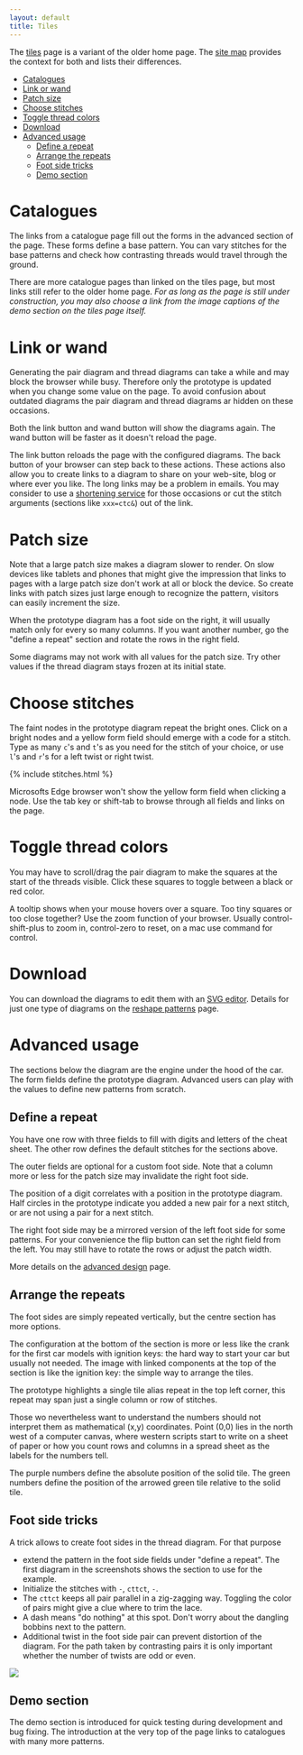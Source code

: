 ```yaml
---
layout: default
title: Tiles
---
```

The [tiles] page is a variant of the older home page.
The [site map] provides the context for both and lists their differences.

[tiles]: /GroundForge/tiles.html?tile=5831,-4-7&patchWidth=9&patchHeight=9&shiftColsSE=4&shiftRowsSE=2&shiftColsSW=0&shiftRowsSW=2&
[site map]: /GroundForge/help/Site-map

* [Catalogues](#catalogues)
* [Link or wand](#link-or-wand)
* [Patch size](#patch-size)
* [Choose stitches](#choose-stitches)
* [Toggle thread colors](#toggle-thread-colors)
* [Download](#download)
* [Advanced usage](#advanced-usage)
  + [Define a repeat](#define-a-repeat)
  + [Arrange the repeats](#arrange-the-repeats)
  + [Foot side tricks](#foot-side-tricks)
  + [Demo section](#demo-section)


Catalogues
==========
The links from a catalogue page fill out the forms in the advanced section of the page.
These forms define a base pattern.
You can vary stitches for the base patterns and check how
contrasting threads would travel through the ground.

There are more catalogue pages than linked on the tiles page,
but most links still refer to the older home page.
_For as long as the page is still under construction,
you may also choose a link from the image captions of the demo section
on the tiles page itself._

Link or wand
============
Generating the pair diagram and thread diagrams can take a while
and may block the browser while busy.
Therefore only the prototype is updated when you change some value on the page.
To avoid confusion about outdated diagrams the pair diagram and thread diagrams ar hidden on these occasions.

Both the link button and wand button will show the diagrams again.
The wand button will be faster as it doesn't reload the page.

The link button reloads the page with the configured diagrams.
The back button of your browser can step back to these actions.
These actions also allow you to create links to a diagram to share
on your web-site, blog or where ever you like.
The long links may be a problem in emails. You may consider to use a
[shortening service](https://en.wikipedia.org/wiki/URL_shortening)
for those occasions or cut the stitch arguments (sections like `xxx=ctc&`)
out of the link.

Patch size
==========
Note that a large patch size makes a diagram slower to render.
On slow devices like tablets and phones that might give
the impression that links to pages with a large patch size
don't work at all or block the device.
So create links with patch sizes just large enough to recognize the pattern,
visitors can easily increment the size.

When the prototype diagram has a foot side on the right,
it will usually match only for every so many columns.
If you want another number, go the "define a repeat" section
and rotate the rows in the right field.

Some diagrams may not work with all values for the patch size.
Try other values if the thread diagram stays frozen at its initial state. 

Choose stitches
===============
The faint nodes in the prototype diagram repeat the bright ones.
Click on a bright nodes and a yellow form field should emerge with a code
for a stitch.
Type as many `c`'s and `t`'s as you need for the stitch of your choice,
or use `l`'s and `r`'s for a left twist or right twist.

{% include stitches.html %}

Microsofts Edge browser won't show the yellow form field when clicking a node.
Use the tab key or shift-tab to browse through all fields and links on the page.

Toggle thread colors
====================
You may have to scroll/drag the pair diagram to make
the squares at the start of the threads visible.
Click these squares to toggle between a black or red color.

A tooltip shows when your mouse hovers over a square. 
Too tiny squares or too close together? Use the zoom function of your browser.
Usually control-shift-plus to zoom in, control-zero to reset,
on a mac use command for control.

Download
========
You can download the diagrams to edit them with an [SVG editor].
Details for just one type of diagrams on the [reshape patterns](Reshape-Patterns) page.

[SVG editor]: https://en.wikipedia.org/wiki/Comparison_of_vector_graphics_editors#File_format_support

Advanced usage
==============
The sections below the diagram are the engine under the hood of the car.
The form fields define the prototype diagram. 
Advanced users can play with the values to define new patterns from scratch.

Define a repeat
---------------
You have one row with three fields to fill with  digits and letters of the cheat sheet.
The other row defines the default stitches for the sections above.

The outer fields are optional for a custom foot side. 
Note that a column more or less for the patch size may invalidate the right foot side. 

The position of a digit correlates with a position in the prototype diagram.
Half circles in the prototype indicate you added a new pair for a next stitch,
or are not using a pair for a next stitch.

The right foot side may be a mirrored version of the left foot side for some patterns.
For your convenience the flip button can set the right field from the left.
You may still have to rotate the rows or adjust the patch width.  

More details on the [advanced design](Reversed-engineering-of-patterns) page.

Arrange the repeats
-------------------
The foot sides are simply repeated vertically, but the centre section has more options. 

The configuration at the bottom of the section is more or less like 
the crank for the first car models with ignition keys:
the hard way to start your car but usually not needed.
The image with linked components at the top of the section is
like the ignition key: the simple way to arrange the tiles.

The prototype highlights a single tile alias repeat in the top left corner,
this repeat may span just a single column or row of stitches. 

Those wo nevertheless want to understand the numbers
should not interpret them as mathematical (x,y) coordinates.
Point (0,0) lies in the north west of a computer canvas, 
where western scripts start to write on a sheet of paper
or how you count rows and columns in a spread sheet
as the labels for the numbers tell.

The purple numbers define the absolute position of the solid tile.
The green numbers define the position of the arrowed green tile
relative to the solid tile.

Foot side tricks
----------------
A trick allows to create foot sides in the thread diagram. For that purpose
* extend the pattern in the foot side fields under "define a repeat".
  The first diagram in the screenshots shows the section to use for the example.
* Initialize the stitches with `-`, `cttct`, `-`.
* The `cttct` keeps all pair parallel in a zig-zagging way.
  Toggling the color of pairs might give a clue where to trim the lace.
* A dash means "do nothing" at this spot.
  Don't worry about the dangling bobbins next to the pattern.
* Additional twist in the foot side pair can prevent distortion of the diagram.
  For the path taken by contrasting pairs it is only important
  whether the number of twists are odd or even.
  
![](/GroundForge/help/images/foot-sides.png)

Demo section
------------
The demo section is introduced for quick testing during development and bug fixing.
The introduction at the very top of the page links to catalogues with many more patterns.
